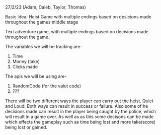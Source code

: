 27/2/23 (Adam, Caleb, Taylor, Thomas)

Basic Idea: Heist Game with multiple endings based on desicions made throughout the games middle stage

Text adventure game, with multiple endings based on decisions made throughout the game.

The variables we will be tracking are- 
1) Time
2) Money (take)
3) Clicks made

The apis we will be using are-
1) RandomCode  (for the valut code)
2) ???

There will be two different ways the player can carry out the heist. Quiet and Loud. Both ways can result in success or failure. Also some of he decisions made can result in the player being caught by the police, which will result in a game over. As well as as this some decisons can be made which effects the gameplay such as time being lost and more take(score) being lost or gained.


